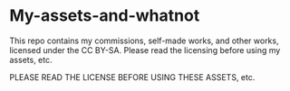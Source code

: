 # My-assets-and-whatnot
This repo contains my commissions, self-made works, and other works, licensed under the CC BY-SA. Please read the licensing before using my assets, etc.

PLEASE READ THE LICENSE BEFORE USING THESE ASSETS, etc.
